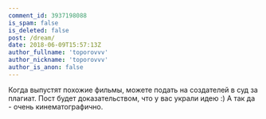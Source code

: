 ```yaml
---
comment_id: 3937198088
is_spam: false
is_deleted: false
post: /dream/
date: 2018-06-09T15:57:13Z
author_fullname: 'toporovvv'
author_nickname: 'toporovvv'
author_is_anon: false
---
```


<p>Когда выпустят похожие фильмы, можете подать на создателей в суд за плагиат. Пост будет доказательством, что у вас украли идею :) А так да - очень кинематографично.</p>
